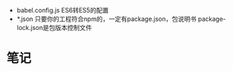- babel.config.js ES6转ES5的配置
- *.json 只要你的工程符合npm的，一定有package.json，包说明书 package-lock.json是包版本控制文件

# 笔记